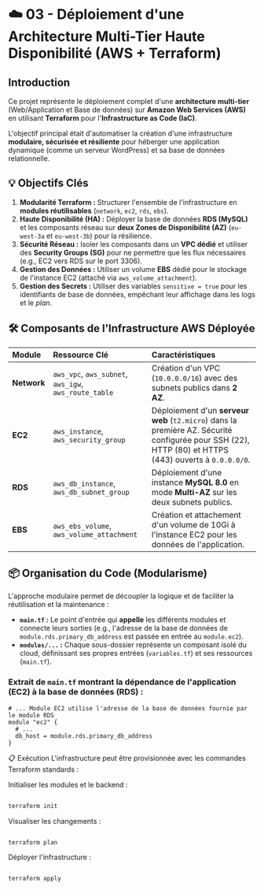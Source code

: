# ☁️ 03 - Déploiement d'une Architecture Multi-Tier Haute Disponibilité (AWS + Terraform)

## Introduction
Ce projet représente le déploiement complet d'une **architecture multi-tier** (Web/Application et Base de données) sur **Amazon Web Services (AWS)** en utilisant **Terraform** pour l'**Infrastructure as Code (IaC)**.

L'objectif principal était d'automatiser la création d'une infrastructure **modulaire, sécurisée et résiliente** pour héberger une application dynamique (comme un serveur WordPress) et sa base de données relationnelle.

## 💡 Objectifs Clés
1.  **Modularité Terraform :** Structurer l'ensemble de l'infrastructure en **modules réutilisables** (`network`, `ec2`, `rds`, `ebs`).
2.  **Haute Disponibilité (HA) :** Déployer la base de données **RDS (MySQL)** et les composants réseau sur **deux Zones de Disponibilité (AZ)** (`eu-west-3a` et `eu-west-3b`) pour la résilience.
3.  **Sécurité Réseau :** Isoler les composants dans un **VPC dédié** et utiliser des **Security Groups (SG)** pour ne permettre que les flux nécessaires (e.g., EC2 vers RDS sur le port 3306).
4.  **Gestion des Données :** Utiliser un volume **EBS** dédié pour le stockage de l'instance EC2 (attaché via `aws_volume_attachment`).
5.  **Gestion des Secrets :** Utiliser des variables `sensitive = true` pour les identifiants de base de données, empêchant leur affichage dans les logs et le *plan*.

## 🛠️ Composants de l'Infrastructure AWS Déployée

| Module | Ressource Clé | Caractéristiques |
| :--- | :--- | :--- |
| **Network** | `aws_vpc`, `aws_subnet`, `aws_igw`, `aws_route_table` | Création d'un VPC (`10.0.0.0/16`) avec des subnets publics dans **2 AZ**. |
| **EC2** | `aws_instance`, `aws_security_group` | Déploiement d'un **serveur web** (`t2.micro`) dans la première AZ. Sécurité configurée pour SSH (22), HTTP (80) et HTTPS (443) ouverts à `0.0.0.0/0`. |
| **RDS** | `aws_db_instance`, `aws_db_subnet_group` | Déploiement d'une instance **MySQL 8.0** en mode **Multi-AZ** sur les deux subnets publics. |
| **EBS** | `aws_ebs_volume`, `aws_volume_attachment` | Création et attachement d'un volume de 10Gi à l'instance EC2 pour les données de l'application. |

## 📦 Organisation du Code (Modularisme)
L'approche modulaire permet de découpler la logique et de faciliter la réutilisation et la maintenance :

* **`main.tf` :** Le point d'entrée qui **appelle** les différents modules et connecte leurs sorties (e.g., l'adresse de la base de données de `module.rds.primary_db_address` est passée en entrée au `module.ec2`).
* **`modules/...` :** Chaque sous-dossier représente un composant isolé du cloud, définissant ses propres entrées (`variables.tf`) et ses ressources (`main.tf`).

### Extrait de `main.tf` montrant la dépendance de l'application (EC2) à la base de données (RDS) :

```hcl
# ... Module EC2 utilise l'adresse de la base de données fournie par le module RDS
module "ec2" {
  # ...
  db_host = module.rds.primary_db_address
}
```

📋 Exécution
L'infrastructure peut être provisionnée avec les commandes Terraform standards :

Initialiser les modules et le backend :

```Bash

terraform init
```

Visualiser les changements :

```Bash

terraform plan
```

Déployer l'infrastructure :

```Bash

terraform apply
```
